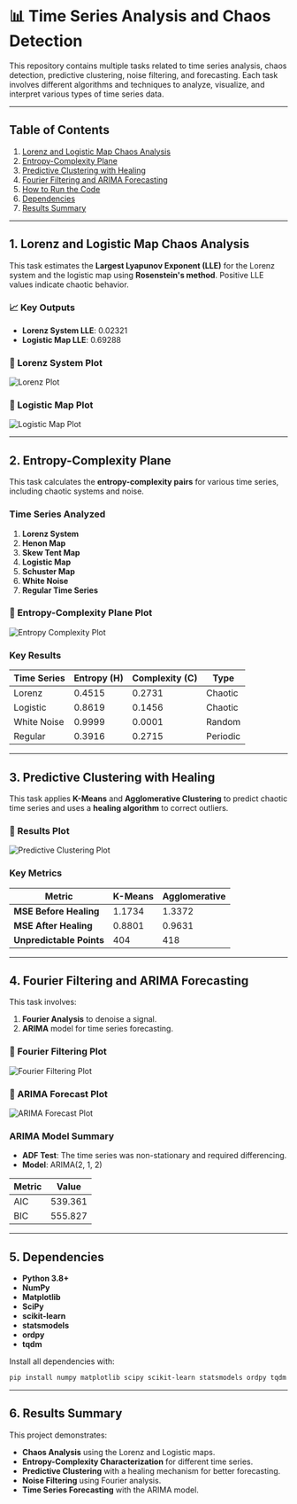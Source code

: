 

# 📊 Time Series Analysis and Chaos Detection

This repository contains multiple tasks related to time series analysis, chaos detection, predictive clustering, noise filtering, and forecasting. Each task involves different algorithms and techniques to analyze, visualize, and interpret various types of time series data.

---

## Table of Contents

1. [Lorenz and Logistic Map Chaos Analysis](#lorenz-and-logistic-map-chaos-analysis)
2. [Entropy-Complexity Plane](#entropy-complexity-plane)
3. [Predictive Clustering with Healing](#predictive-clustering-with-healing)
4. [Fourier Filtering and ARIMA Forecasting](#fourier-filtering-and-arima-forecasting)
5. [How to Run the Code](#how-to-run-the-code)
6. [Dependencies](#dependencies)
7. [Results Summary](#results-summary)

---

## 1. Lorenz and Logistic Map Chaos Analysis

This task estimates the **Largest Lyapunov Exponent (LLE)** for the Lorenz system and the logistic map using **Rosenstein's method**. Positive LLE values indicate chaotic behavior.

### 📈 Key Outputs

- **Lorenz System LLE**: 0.02321
- **Logistic Map LLE**: 0.69288

### 🔹 Lorenz System Plot
![Lorenz Plot](image.png)

### 🔹 Logistic Map Plot
![Logistic Map Plot](image.png)

---

## 2. Entropy-Complexity Plane

This task calculates the **entropy-complexity pairs** for various time series, including chaotic systems and noise.

### Time Series Analyzed

1. **Lorenz System**
2. **Henon Map**
3. **Skew Tent Map**
4. **Logistic Map**
5. **Schuster Map**
6. **White Noise**
7. **Regular Time Series**

### 🔹 Entropy-Complexity Plane Plot
![Entropy Complexity Plot](image.png)

### Key Results

| **Time Series** | **Entropy (H)** | **Complexity (C)** | **Type**          |
|-----------------|-----------------|--------------------|-------------------|
| Lorenz          | 0.4515          | 0.2731             | Chaotic           |
| Logistic        | 0.8619          | 0.1456             | Chaotic           |
| White Noise     | 0.9999          | 0.0001             | Random            |
| Regular         | 0.3916          | 0.2715             | Periodic          |

---

## 3. Predictive Clustering with Healing

This task applies **K-Means** and **Agglomerative Clustering** to predict chaotic time series and uses a **healing algorithm** to correct outliers.

### 🔹 Results Plot
![Predictive Clustering Plot](image.png)

### Key Metrics

| **Metric**            | **K-Means** | **Agglomerative** |
|------------------------|-------------|------------------|
| **MSE Before Healing**| 1.1734      | 1.3372           |
| **MSE After Healing** | 0.8801      | 0.9631           |
| **Unpredictable Points** | 404      | 418              |

---

## 4. Fourier Filtering and ARIMA Forecasting

This task involves:

1. **Fourier Analysis** to denoise a signal.
2. **ARIMA** model for time series forecasting.

### 🔹 Fourier Filtering Plot
![Fourier Filtering Plot](image.png)

### 🔹 ARIMA Forecast Plot
![ARIMA Forecast Plot](image.png)

### ARIMA Model Summary

- **ADF Test**: The time series was non-stationary and required differencing.
- **Model**: ARIMA(2, 1, 2)

| **Metric** | **Value**     |
|------------|---------------|
| AIC        | 539.361       |
| BIC        | 555.827       |

---

## 5. Dependencies

- **Python 3.8+**
- **NumPy**
- **Matplotlib**
- **SciPy**
- **scikit-learn**
- **statsmodels**
- **ordpy**
- **tqdm**

Install all dependencies with:

```bash
pip install numpy matplotlib scipy scikit-learn statsmodels ordpy tqdm
```

---

## 6. Results Summary

This project demonstrates:

- **Chaos Analysis** using the Lorenz and Logistic maps.
- **Entropy-Complexity Characterization** for different time series.
- **Predictive Clustering** with a healing mechanism for better forecasting.
- **Noise Filtering** using Fourier analysis.
- **Time Series Forecasting** with the ARIMA model.
